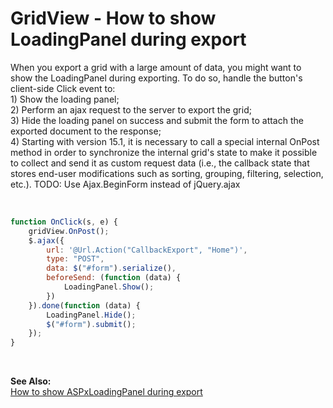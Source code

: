 # GridView - How to show LoadingPanel during export


<p>When you export a grid with a large amount of data, you might want to show the LoadingPanel during exporting. To do so, handle the button's client-side Click event to:<br>1) Show the loading panel;<br>2) Perform an ajax request to the server to export the grid;<br>3) Hide the loading panel on success and submit the form to attach the exported document to the response;<br>4) Starting with version 15.1, it is necessary to call a special internal OnPost method in order to synchronize the internal grid's state to make it possible to collect and send it as custom request data (i.e., the callback state that stores end-user modifications such as sorting, grouping, filtering, selection, etc.). TODO: Use Ajax.BeginForm instead of jQuery.ajax</p>
<p> </p>


```js
function OnClick(s, e) {
	gridView.OnPost();
	$.ajax({
		url: '@Url.Action("CallbackExport", "Home")',
		type: "POST",
		data: $("#form").serialize(),
		beforeSend: (function (data) {
			LoadingPanel.Show();
		})
	}).done(function (data) {
		LoadingPanel.Hide();
		$("#form").submit();
	});
}
```


<p> </p>
<p><strong>See Also:</strong><br> <a href="https://www.devexpress.com/Support/Center/p/E2293">How to show ASPxLoadingPanel during export</a></p>

<br/>


